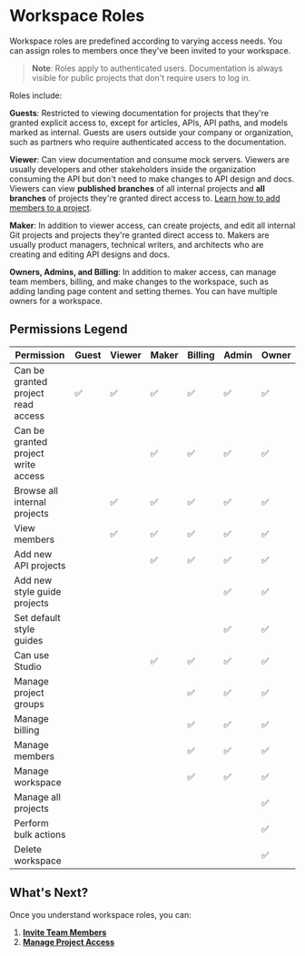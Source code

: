# Workspace Roles

Workspace roles are predefined according to varying access needs. You can assign roles to members once they've been invited to your workspace. 

> **Note**: Roles apply to authenticated users. Documentation is always visible for public projects that don't require users to log in.

Roles include: 

**Guests**: Restricted to viewing documentation for projects that they're granted explicit access to, except for articles, APIs, API paths, and models marked as internal. Guests are users outside your company or organization, such as partners who require authenticated access to the documentation. 

**Viewer**: Can view documentation and consume mock servers. Viewers are usually developers and other stakeholders inside the organization consuming the API but don't need to make changes to API design and docs. Viewers can view **published branches** of all internal projects and **all branches** of projects they're granted direct access to. [Learn how to add members to a project](l.project-roles.md).

**Maker**: In addition to viewer access, can create projects, and edit all internal Git projects and projects they're granted direct access to. Makers are usually product managers, technical writers, and architects who are creating and editing API designs and docs.

**Owners, Admins, and Billing**: In addition to maker access, can manage team members, billing, and make changes to the workspace, such as adding landing page content and setting themes. You can have multiple owners for a workspace.

## Permissions Legend

 Permission         | Guest | Viewer | Maker | Billing | Admin | Owner |
|---------------------------|-------|-------|--------|--------|--------|--------|
| Can be granted project read access | ✅ | ✅ | ✅ | ✅ | ✅ | ✅
| Can be granted project write access |     |  | ✅ | ✅ | ✅ | ✅ |
| Browse all internal projects       |     | ✅ | ✅ | ✅ | ✅ | ✅ |
| View members                 |     | ✅ | ✅ | ✅ | ✅ | ✅ |
| Add new API projects         |     |     | ✅ | ✅ | ✅ | ✅ |
| Add new style guide projects |     |     |    |    | ✅ | ✅ |
| Set default style guides     |     |     |    |    | ✅ | ✅ |
| Can use Studio               |     |     | ✅ | ✅ | ✅ | ✅ |
| Manage project groups        |     |     |    | ✅ | ✅ | ✅ |
| Manage billing               |     |     |    | ✅ | ✅ | ✅ |
| Manage members               |     |     |    | ✅ | ✅ | ✅ |
| Manage workspace             |     |     |    | ✅ | ✅ | ✅ |
| Manage all projects               |     |     |  |  |  | ✅ |
| Perform bulk actions         |     |     |    |     |    | ✅ | 
| Delete workspace             |     |     |    |     |    | ✅ |   

## What's Next?

Once you understand workspace roles, you can: 

1. [**Invite Team Members**](d.inviting-your-team.md)
2. [**Manage Project Access**](l.project-roles.md)